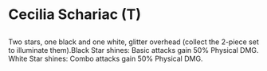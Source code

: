 # Cecilia Schariac (T)

## 

Two stars, one black and one white, glitter overhead (collect the 2-piece set to illuminate them).Black Star shines: Basic attacks gain 50% Physical DMG.
White Star shines: Combo attacks gain 50% Physical DMG.